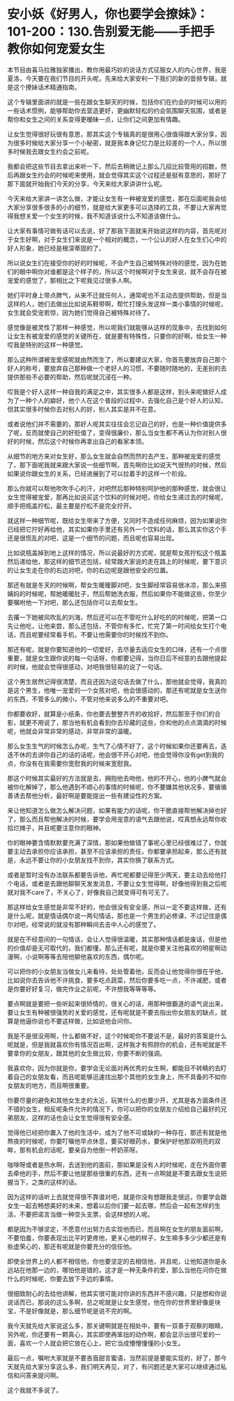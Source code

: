 # 安小妖《好男人，你也要学会撩妹》：101-200：130.告别爱无能——手把手教你如何宠爱女生

本节目由喜马拉雅独家播出，教你用最巧妙的说话方式征服女人的内心世界，我是夏洛，今天要在我们节目的开头呢，先来给大家安利一下我们的新的音频专辑，就是这个撩妹话术精通指南。

这个专辑里面讲的就是一些在跟女生聊天的时候，包括你们在约会的时候可以用的一些话术惯例，能够帮助你去营造更好，更幽默轻松的约会氛围聊天氛围，或者是帮你和女生之间的关系变得更暧昧一点，让你们之间更加有情趣。

让女生觉得很好玩很有意思，那其实这个专辑真的是很用心很值得跟大家分享，因为很多时候给大家分享一个小秘密，就是我本身记忆力是比较差的一个人，所以很多时候我去跟女生约会之前呢。

我都会把这些节目去拿出来听一下，然后去稍微记上那么几招比较管用的招数，然后再跟女生约会的时候呢来使用，就会觉得其实这个过程还是挺有意思的，那好了那下面就开始我们今天的分享，今天来给大家讲讲什么呢。

今天来给大家讲一讲怎么做，才能让女生有一种被宠爱的感觉，那在后面呢我会给大家分享很多很多的小的细节，就是给大家更多可以选择的工具，不要让大家再觉得我想关爱一个女生的时候，我不知道该说什么不知道该做什么。

让大家有事情可做有话可以去说，好了那我下面就来开始说这样的内容，首先呢对于女生好啊，对于女生们来说是一个相对的概念，一个公认的好人在女生们心中的好人形象，她已经是根深蒂固的了。

所以说女生们在接受你的好的时候呢，不会产生自己被特殊对待的感觉，因为在她们的眼中啊你对谁都是这个样子的，所以这个时候啊对于女生来说，就不会存在被宠爱的感觉了，那相比之下呢我见过很多人啊。

她们平时身上带点脾气，从来不迁就任何人，通常呢也不主动去提供帮助，但是当这样的人，她们去做出比如说系鞋带啊，帮忙打理头发这样一类小事情的时候呢，女生就会受宠若惊，因为她们觉得自己被特殊对待了。

感觉像是被灵性了那样一种感觉，所以呢我们就能够从这样的现象中，去找到如何让女生有被宠爱的感觉的关键所在，就是要有特殊性，只要你的好啊，给女生一种哎我是特别的这样一种感觉。

那么这种所谓被宠爱感呢就由然而生了，所以要建议大家，你首先要放弃自己那个好人的称号，要放弃自己那种做一个老好人的习惯，不要随时随地的，无差别的去提供那些不必要的帮助，然后呢就沉浸在一种。

哎我是个好人这样一种自我的满足之中，其实很多人都是这样，到头来呢做好人成为了一种个人的癖好，他个人在这个普段的过程中，去强化自己是个好人的认知，但其实很多时候你去对别人的好，别人其实是并不在意。

或者说他们并不需要的，那好人呢其实往往会忘记自己的好，也是一种价值提供多了呢，反而就使自己的好贬值了，变得很廉价，那么当女生都不再认为你对别人很好的时候，然后这个时候你再拿出自己的看家本领。

从细节的地方来对女生好，那么女生就会自然而然的去产生，那种被宠爱的感觉了，那下面呢我就来跟大家说一些细节啊，首先啊你比如说天气很热的时候，然后如果说你跟女生的关系，已经进展到了可以拉着手的这样一个阶段。

那么你就可以帮他吹吹手心的汗，对吧然后那种特别呵护他的那种感觉，就会很让女生觉得被宠爱，那再比如说买这个饮料的时候对吧，你给女生递过去的时候呢，顺手把瓶盖拧松，最主要是拧松不是完全拧开。

就这样一种细节呢，既给女生带来了方便，又同时不造成任何麻烦，因为如果说你已经把它拧好再给他，其实如果你手里还有另外一个饮料的话，那么其实你这个手还是很慌乱的对吧，这是一个细节的问题，而且呢也容易出现。

比如说瓶盖掉到地上这样的情况，所以说最好的方式呢，就是帮女孩拧松这个瓶盖然后递给他，那这样的细节还包括，经常跟大家说的走在路上的时候呢，要下意识的让女生走在你的右边对吧，你的右边呢是跟他安全的位置。

那还有就是冬天的时候啊，帮女生暖暖脚对吧，女生脚经常容易很冰凉，那么来搭姨妈的时候呢，帮她暖暖肚子，然后帮她洗衣服，然后如果你不能做这些，你至少要嘱咐他一下对吧，那么还包括你可以去帮女生。

去撂一下她被风吹乱的刘海，然后还可以在不管吃什么好吃的的时候呢，把第一口先让他吃，让他来尝，那么还包括，不管你有多忙，忙完了第一时间给女生打个电话，而且呢要经常看手机，不要让他需要你的时候找不到你。

那还有呢，就是你要知道他的一切爱好，去尽量去适应女生的口味，还有一个点很重要，就是女生跟你说的每一句话呀，你都要记得，当你日后不经意的去跟他提起的时候，他就会觉得很感动，对吧我很轻易的说了一句话。

这个男生居然记得很清楚，而且还因为这句话去做了什么，那他就会觉得，我真的是这个男生，他唯一宠爱的一个女孩对吧，他会很感动的，那还有呢就是女生送你的东西，不管多么的微小，不管对他来说多么的不重要对吧。

你都要收好，就算是小纸条，你也要去整整齐齐的收拾好，然后那至于你们的合影，就更不用说了，那当他有机会看到你去珍藏的这些，你和他的点点滴滴的时候呢，他就会非常非常的感动，非常非常的温暖。

那么女生生气的时候怎么办呢，生气了心情不好了，这个时候如果你还要再去，迭迭不休的去讲你自己的话的话呢，他会很不开心对吧，他会觉得你没有get到我的点，你没有在我需要你宽慰我的时候来宽慰我。

那这个时候其实最好的方法就是去，拥抱他去吻他，他的不开心，他的小脾气就会被你化解掉了，那么他遇到不顺心的事情的时候呢，你不要嫌其他状况多，要循循善诱去帮他分析，最好啊是要能提出一些有建设性的方案。

来让他知道怎么做怎么解决问题，如果有能力的话呢，你干脆直接帮他解决掉也好了，那么而且帮他解决的时候，要学会用宠意的语气去跟他说，哎真想永远帮你收拾烂摊子，并且呢要注意你的眼神。

你的眼神要含情默默要充满了深情，那如果他做错了事呢心里已经很难过了，你就要主动去承担你应该承担，甚至不应该承担的责任，你都要承担起来，那么还有就是，永远不要让你的小女朋友找不到你，其实你换了联系方式。

或者是暂时没有办法联系都要告诉他，再忙呢都要记得至少两天，要主动去给他打个电话，或者是去跟他聊聊天发发消息，不要让女生觉得啊，好像他得到我之后呢就对我不care了，不关心了，好像我自己就变得可有可无了。

那这样给女生感觉是非常不好的，他会很没有安全感，所以一定不要这样做，还有是什么呢，就是情话偶尔说一两句情话，那也是一个男生的必修课，不过记住是偶尔对吧，经常说的就没有那种瞬间去击中人心的感觉了。

就是在不经意间的一句情话，会让人觉得很温暖，其实那种情话都是废话，但是他的价值却是无可取代的，我们都懂，那么还有呢，就是你要关注他喜欢的明星啊动漫啊，小说啊等等去陪他聊他喜欢的东西，偶尔呢。

可以把你的小女朋友当做女儿来看待，处处管着他，反而会让他觉得你很在乎他，比如说你去告诉他不许挑食，要多吃点蔬菜，然后你要多吃一点，不许减肥，或者是你要好好复习，做完作业之前呢，不许想我等等等等。

要点啊就是要把一些听起来很矫情的，很关心的话，用那种很霸道的语气说出来，要让女生有种被很强势的关爱的感觉，还有呢就是不要去指出你女朋友的缺点，就算是他逼你说也不要这样做，比如说他会问你。

我是不是很没用啊，什么都做不好，这个时候呢你不要说不是，最好的答案是什么呢就是，但是我就喜欢你有情况百出啊，这样我才有照顾你的机会，还有呢就是不要拿你的女朋友，跟其他的女生做比较，你要不断的强调。

我喜欢你，因为你就是你，要学会无论面对再优秀的女生啊，都能目不转睛的去盯着自己的女朋友看，而且呢能够迅速找出那个其他的女生身上，所不具备的不如你女朋友的地方，而且啊很重要。

你要尽量的避免和其他女生走的太近，玩笑什么的也要少开，尤其是各方面条件还不错的女生，相反呢条件允许的情况下，你可以把你的女朋友介绍给自己最好的兄弟朋友，这样的话也会让女生觉得很有安全感。

觉得他已经把你置入了他的生活中，成为了他不可或缺的一种存在，那还有就是他熬夜的时候呢，你要叮嘱他早点休息，要买好眼药水，要保护好他那双明亮的双眸，那有机会的话呢，要亲自为他倒一杯奶茶呀。

咖啡呀或者是热水啊，去送到他的面前，那如果是没有人的时候呢，走在外面你要去牵他的手，然后不要让他提那些很重的东西，还有一点啊就是不要去跟女生说把握当下，之类的这样的话。

因为这样的话听上去就觉得很不靠谱对吧，就是你没有想跟我走很远，你要学会跟女生一起去畅想美好的未来，想着以后你们要一起去哪，然后会一起有怎样的生活，不要把诺言当做一种空头支票，会这样想的人呢。

都是因为不够坚定，不愿意付出努力去实现他而已，而且啊在女生的朋友面前啊，不要怕羞，你要表现出比平时更疼他，更关心他的样子，女生嘛多多少少都还是有些虚荣心的，那还有呢就是你要充分的信任他。

即使全世界上的人都不相信他，你也要坚定的去相信他，并且呢，让他知道你是永远站在他那一边的，哪怕他是错的，这才是一种无条件的爱，那么当他在问你在做什么的时候呢，你要去放下手边的事情。

很细致耐心的去给他讲解，他其实很可能对你讲的东西并不感兴趣，只是想和你说说话而已，那说的这么多啊，总之呢就是让女生感觉，他在你的世界里好像是块宝，不是好像就是，那么细节呢是说不完的啊。

我今天就先给大家说这么多，那关键啊就是在相处中，要有一双善于观察的眼睛，另外呢，你还要有一颗真心，其实即使再笨拙的动作啊，都会显示出很可爱的一面，喜欢一个人就会把它放在心上，把它当成懵懵懂懂的小女生。

最后一点，嘱咐大家就是不要吝啬甜言蜜语，当然前提是要能实现的，好了，那今天就先给大家分享这么多，我们明天再见，对了，有问题还是大家可以继续通过私信和问答来提问啊。

这个我就不多说了。